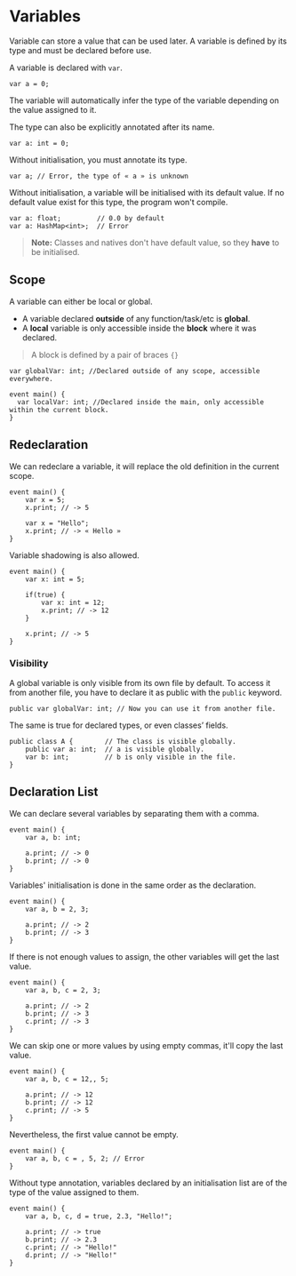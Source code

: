# Variables

Variable can store a value that can be used later.
A variable is defined by its type and must be declared before use.

A variable is declared with `var`.
```grimoire
var a = 0;
```

The variable will automatically infer the type of the variable depending on the value assigned to it.

The type can also be explicitly annotated after its name.
```grimoire
var a: int = 0;
```

Without initialisation, you must annotate its type.
```grimoire
var a; // Error, the type of « a » is unknown
```

Without initialisation, a variable will be initialised with its default value.
If no default value exist for this type, the program won't compile.
```grimoire
var a: float;         // 0.0 by default
var a: HashMap<int>;  // Error
```

> **Note:** Classes and natives don't have default value, so they **have** to be initialised.

## Scope
A variable can either be local or global.
* A variable declared **outside** of any function/task/etc is **global**.
* A **local** variable is only accessible inside the **block** where it was declared.
> A block is defined by a pair of braces `{}`
```grimoire
var globalVar: int; //Declared outside of any scope, accessible everywhere.

event main() {
  var localVar: int; //Declared inside the main, only accessible within the current block.
}
```

## Redeclaration
We can redeclare a variable, it will replace the old definition in the current scope.
```grimoire
event main() {
    var x = 5;
    x.print; // -> 5

    var x = "Hello";
    x.print; // -> « Hello »
}
```

Variable shadowing is also allowed.
```grimoire
event main() {
    var x: int = 5;

    if(true) {
        var x: int = 12;
        x.print; // -> 12
    }

    x.print; // -> 5
}
```

### Visibility
A global variable is only visible from its own file by default.
To access it from another file, you have to declare it as public with the `public` keyword.
```grimoire
public var globalVar: int; // Now you can use it from another file.
```

The same is true for declared types, or even classes’ fields. 
```grimoire
public class A {        // The class is visible globally.
    public var a: int;  // a is visible globally.
    var b: int;         // b is only visible in the file.
}
```

## Declaration List

We can declare several variables by separating them with a comma.
```grimoire
event main() {
    var a, b: int;

    a.print; // -> 0
    b.print; // -> 0
}
```

Variables' initialisation is done in the same order as the declaration.
```grimoire
event main() {
    var a, b = 2, 3;

    a.print; // -> 2
    b.print; // -> 3
}
```

If there is not enough values to assign, the other variables will get the last value.
```grimoire
event main() {
    var a, b, c = 2, 3;

    a.print; // -> 2
    b.print; // -> 3
    c.print; // -> 3
}
```

We can skip one or more values by using empty commas, it'll copy the last value.
```grimoire
event main() {
    var a, b, c = 12,, 5;

    a.print; // -> 12
    b.print; // -> 12
    c.print; // -> 5
}
```

Nevertheless, the first value cannot be empty.
```grimoire
event main() {
    var a, b, c = , 5, 2; // Error
}
```

Without type annotation, variables declared by an initialisation list are of the type of the value assigned to them.
```grimoire
event main() {
    var a, b, c, d = true, 2.3, "Hello!";

    a.print; // -> true
    b.print; // -> 2.3
    c.print; // -> "Hello!"
    d.print; // -> "Hello!"
}
```